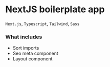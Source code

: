 # NextJS boilerplate app

`Next.js`, `Typescript`, `Tailwind`, `Sass`

### What includes

- Sort imports
- Seo meta component
- Layout component
